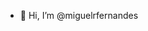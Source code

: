 - 👋 Hi, I’m @miguelrfernandes

<!---
miguelrfernandes/miguelrfernandes is a ✨ special ✨ repository because its `README.md` (this file) appears on your GitHub profile.
You can click the Preview link to take a look at your changes.
--->
